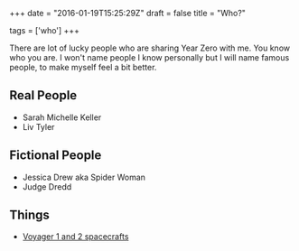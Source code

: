 +++
date = "2016-01-19T15:25:29Z"
draft = false
title = "Who?"

tags = ['who']
+++

There are lot of lucky people who are sharing Year Zero with me. You know who you are. I won't name people I know personally but I will name famous people, to make myself feel a bit better.

## Real People

- <i class="fa fa-angle-right" aria-hidden="true"></i> Sarah Michelle Keller
- <i class="fa fa-angle-right" aria-hidden="true"></i> Liv Tyler

## Fictional People
- <i class="fa fa-angle-right" aria-hidden="true"></i> Jessica Drew aka Spider Woman
- <i class="fa fa-angle-right" aria-hidden="true"></i> Judge Dredd


## Things
- <i class="fa fa-angle-right" aria-hidden="true"></i> [Voyager 1 and 2 spacecrafts](https://en.wikipedia.org/wiki/Voyager_program)
